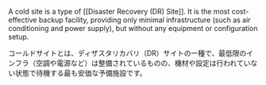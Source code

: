 
A cold site is a type of [[Disaster Recovery (DR) Site]]. It is the most cost-effective backup facility, providing only minimal infrastructure (such as air conditioning and power supply), but without any equipment or configuration setup.

コールドサイトとは、ディザスタリカバリ（DR）サイトの一種で、最低限のインフラ（空調や電源など）は整備されているものの、機材や設定は行われていない状態で待機する最も安価な予備施設です。

